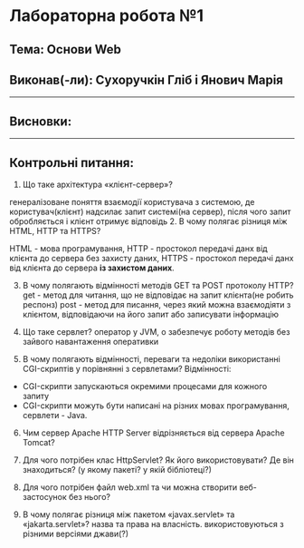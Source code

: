 # Лабораторна робота №1
## Тема: Основи Web
## Виконав(-ли): Сухоручкін Гліб і Янович Марія
---
## Висновки:
---
## Контрольні питання:
1. Що таке архітектура «клієнт-сервер»?

генералізоване поняття взаємодії користувача з системою, де користувач(клієнт) надсилає запит системі(на сервер), після чого запит обробляється і клієнт отримує відповідь
2. В чому полягає різниця між HTML, HTTP та HTTPS?

HTML - мова програмування,
HTTP - простокол передачі данх від клієнта до сервера без захисту даних,
HTTPS - простокол передачі данх від клієнта до сервера **із захистом даних**.

3. В чому полягають відмінності методів GET та POST протоколу HTTP?
get - метод для читання, що не відповідає на запит клієнта(не робить респонз)
post - метод для писання, через який можна взаємодіяти з клієнтом, відповідаючи на його запит або записувати інформацію

4. Що таке сервлет?
оператор у JVM, о забезпечує роботу методів без зайвого навантаження оперативки

5. В чому полягають відмінності, переваги та недоліки використанні CGI-скриптів у порівнянні з сервлетами?
	Відмінності:
- CGI-скрипти запускаються окремими процесами для кожного запиту
- CGI-скрипти можуть бути написані на різних мовах програмування, сервлети - Java.

	
6. Чим сервер Apache HTTP Server відрізняється від сервера Apache Tomcat?


7. Для чого потрібен клас HttpServlet? Як його використовувати? Де він знаходиться? (у якому пакеті? у якій бібліотеці?)


8. Для чого потрібен файл web.xml та чи можна створити веб-застосунок без нього?


9. В чому полягає різниця між пакетом «javax.servlet» та «jakarta.servlet»?
назва та права на власність. використовуються з різними версіями джави(?)
